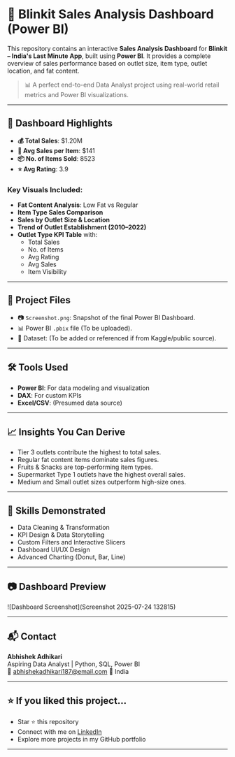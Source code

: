 
# 🛒 Blinkit Sales Analysis Dashboard (Power BI)

This repository contains an interactive **Sales Analysis Dashboard** for **Blinkit – India's Last Minute App**, built using **Power BI**. It provides a complete overview of sales performance based on outlet size, item type, outlet location, and fat content.

> 📊 A perfect end-to-end Data Analyst project using real-world retail metrics and Power BI visualizations.

---

## 📌 Dashboard Highlights

- **💰 Total Sales**: $1.20M  
- **🧾 Avg Sales per Item**: $141  
- **📦 No. of Items Sold**: 8523  
- **⭐ Avg Rating**: 3.9  

### Key Visuals Included:

- **Fat Content Analysis**: Low Fat vs Regular
- **Item Type Sales Comparison**
- **Sales by Outlet Size & Location**
- **Trend of Outlet Establishment (2010–2022)**
- **Outlet Type KPI Table** with:
  - Total Sales
  - No. of Items
  - Avg Rating
  - Avg Sales
  - Item Visibility

---

## 📂 Project Files

- 📷 `Screenshot.png`: Snapshot of the final Power BI Dashboard.
- 📊 Power BI `.pbix` file (To be uploaded).
- 📄 Dataset: (To be added or referenced if from Kaggle/public source).

---

## 🛠 Tools Used

- **Power BI**: For data modeling and visualization
- **DAX**: For custom KPIs
- **Excel/CSV**: (Presumed data source)

---

## 📈 Insights You Can Derive

- Tier 3 outlets contribute the highest to total sales.
- Regular fat content items dominate sales figures.
- Fruits & Snacks are top-performing item types.
- Supermarket Type 1 outlets have the highest overall sales.
- Medium and Small outlet sizes outperform high-size ones.

---

## 🧠 Skills Demonstrated

- Data Cleaning & Transformation
- KPI Design & Data Storytelling
- Custom Filters and Interactive Slicers
- Dashboard UI/UX Design
- Advanced Charting (Donut, Bar, Line)

---

## 📷 Dashboard Preview

![Dashboard Screenshot](Screenshot 2025-07-24 132815)

---

## 📬 Contact

**Abhishek Adhikari**  
Aspiring Data Analyst | Python, SQL, Power BI  
📧 abhishekadhikari187@email.com
📍 India

---

## ⭐ If you liked this project...

- Star ⭐ this repository
- Connect with me on [LinkedIn](https://www.linkedin.com/in/abhishek-adhikari-501551266/) 
- Explore more projects in my GitHub portfolio

---
